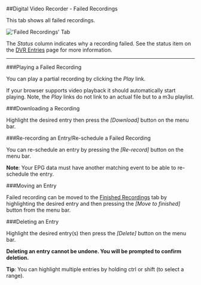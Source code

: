 ##Digital Video Recorder - Failed Recordings

This tab shows all failed recordings.

!['Failed Recordings' Tab](docresources/failedrecordings1.png)

The *Status* column indicates why a recording failed. 
See the status item on the [DVR Entries](class/dvrentry) page for more 
information.

---

###Playing a Failed Recording

You can play a partial recording by clicking the *Play* link.

If your browser supports video playback it should automatically start 
playing. Note, the *Play* links do not link to an actual file but to a m3u playlist.

###Downloading a Recording

Highlight the desired entry then press the *[Download]* button on the menu bar.

###Re-recording an Entry/Re-schedule a Failed Recording

You can re-schedule an entry by pressing the *[Re-record]* button on the menu bar.

**Note**: Your EPG data must have another matching event to be able to re-schedule 
the entry.

###Moving an Entry

Failed recording can be moved to the [Finished Recordings](dvr_finished) 
tab by highlighting the desired entry and then pressing the *[Move to finished]*
button from the menu bar.

###Deleting an Entry

Highlight the desired entry(s) then press the *[Delete]* button on the menu bar. 

**Deleting an entry cannot be undone. You 
will be prompted to confirm deletion.**

**Tip**: You can highlight multiple entries by holding ctrl or shift 
(to select a range).

